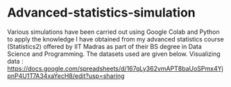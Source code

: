 # Advanced-statistics-simulation
Various simulations have been carried out using Google Colab and Python to apply the knowledge I have obtained from my advanced statistics course (Statistics2) offered by IIT Madras as part of their BS degree in Data Science and Programming.
The datasets used are given below.
Visualizing data :
https://docs.google.com/spreadsheets/d/167qLy362vmAPT8baUoSPmx4YjpnP4U1T7A34xaYecH8/edit?usp=sharing
